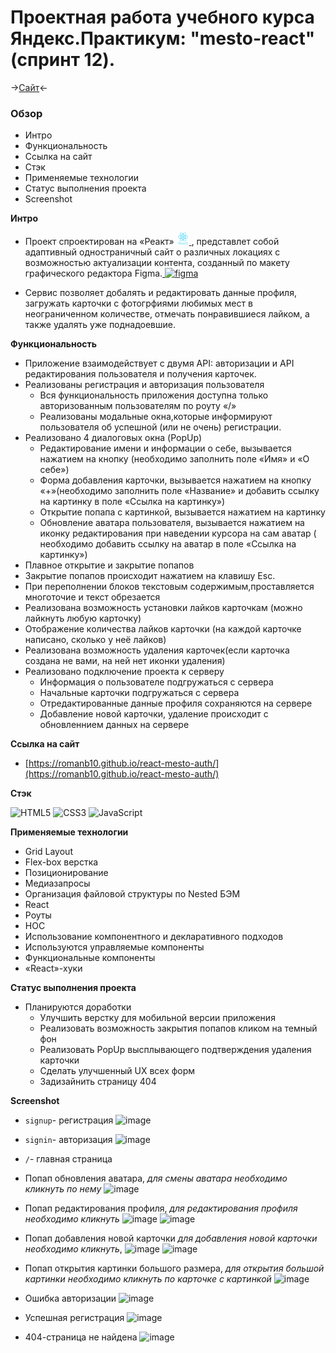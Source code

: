 # Проектная работа учебного курса Яндекс.Практикум: "mesto-react" (спринт 12).
->[Сайт](https://romanb10.github.io/react-mesto-auth/)<-

### Обзор

* Интро
* Функциональность
* Ссылка на сайт
* Стэк
* Применяемые технологии
* Статус выполнения проекта
* Screenshot

**Интро**
* <p align="left"> Проект спроектирован на «Реакт» <a href="https://reactjs.org/" target="_blank" rel="noreferrer"> <img src="https://raw.githubusercontent.com/devicons/devicon/master/icons/react/react-original-wordmark.svg" alt="react" width="20" height="20"/> </a>, представлет собой адаптивный одностраничный сайт о различных локациях с возможностью актуализации контента, созданный по макету графического редактора Figma.<a href="https://www.figma.com/" target="_blank" rel="noreferrer"> <img src="https://www.vectorlogo.zone/logos/figma/figma-icon.svg" alt="figma" width="20" height="20"/> </a></p>
* Сервис позволяет добалять и редактировать данные профиля, загружать карточки с фотогрфиями любимых мест в неограниченном количестве, отмечать понравившиеся лайком, а также удалять уже поднадоевшие.

**Функциональность**
  - Приложение взаимодействует с двумя API: авторизации и API редактирования пользователя и получения карточек.
  - Реализованы регистрация и авторизация пользователя
     - Вся функциональность приложения доступна только авторизованным пользователям по роуту «/»
     - Реализованы модальные окна,которые информируют пользователя об успешной (или не очень) регистрации.
  - Реализовано 4 диалоговых окна (PopUp)
      - Редактирование имени и информации о себе, вызывается нажатием на кнопку (необходимо заполнить поле «Имя» и «О себе»)
      - Форма добавления карточки, вызывается нажатием на кнопку «+»(необходимо заполнить поле «Название» и добавить ссылку на картинку в поле «Ссылка на картинку»)
      - Открытие попапа с картинкой, вызывается нажатием на картинку
      - Обновление аватара пользователя, вызывается нажатием на иконку редактирования при наведении курсора на сам аватар ( необходимо добавить ссылку на аватар в поле «Ссылка на картинку»)
  - Плавное открытие и закрытие попапов
  - Закрытие попапов происходит нажатием на клавишу Esc.
  - При переполнении блоков текстовым содержимым,проставляется многоточие и текст обрезается
  - Реализована возможность установки лайков карточкам (можно лайкнуть любую карточку)
  - Отображение количества лайков карточки (на каждой карточке написано, сколько у неё лайков)
  - Реализована возможность удаления карточек(если карточка создана не вами, на ней нет иконки удаления)
  - Реализовано подключение проекта к серверу
      - Информация о пользователе подгружаться с сервера
      - Начальные карточки подгружаться с сервера
      - Отредактированные данные профиля сохраняются на сервере
      - Добавление новой карточки, удаление происходит с обновленнием данных на сервере

**Ссылка на сайт**
* [https://romanb10.github.io/react-mesto-auth/](https://romanb10.github.io/react-mesto-auth/)

**Стэк**

![HTML5](https://img.shields.io/badge/html5-%23E34F26.svg?style=for-the-badge&logo=html5&logoColor=white)
![CSS3](https://img.shields.io/badge/css3-%231572B6.svg?style=for-the-badge&logo=css3&logoColor=white)
![JavaScript](https://img.shields.io/badge/javascript-%23323330.svg?style=for-the-badge&logo=javascript&logoColor=%23F7DF1E)

**Применяемые технологии**
* Grid Layout
* Flex-box верстка
* Позиционирование
* Медиазапросы
* Организация файловой структуры по Nested БЭМ
* React
* Роуты
* HOC
* Использование компонентного и декларативного подходов
* Используются управляемые компоненты
* Функциональные компоненты
* «React»-хуки

**Статус выполнения проекта**
* Планируются доработки
    - Улучшить верстку для мобильной версии приложения 
    - Реализовать возможность закрытия попапов кликом на темный фон
    - Реализовать PopUp высплывающего подтверждения удаления карточки
    - Сделать улучшенный UX всех форм
    - Задизайнить страницу 404

**Screenshot**
- `signup`- регистрация
  ![image](https://user-images.githubusercontent.com/105459169/230093365-629b2389-9e13-469f-8e10-6779cae16fc7.png)
- `signin`- авторизация
  ![image](https://user-images.githubusercontent.com/105459169/230093571-d78faa18-8a0e-494c-9b85-4fd176b67f78.png)
  
- `/`- главная страница
- Попап обновления аватара,
  *для смены аватара необходимо кликнуть по нему*
  ![image](https://user-images.githubusercontent.com/105459169/230091942-6e77a8aa-2b65-4078-8e9d-ea3df379d790.png)
- Попап редактирования профиля,
  *для редактирования профиля необходимо кликнуть* ![image](https://user-images.githubusercontent.com/105459169/230097338-e9fc9b1e-6999-4abb-bd2b-ae2781c4dfa9.png)
  ![image](https://user-images.githubusercontent.com/105459169/230092296-0afb8b94-7d6f-43c1-8043-f7deee377ebe.png)
- Попап добавления новой карточки
  *для добавления новой карточки необходимо кликнуть*, ![image](https://user-images.githubusercontent.com/105459169/230097610-a71c7f56-b271-4956-86e8-e4ca4b1af74f.png)
  ![image](https://user-images.githubusercontent.com/105459169/230092538-4f43e7e4-048e-4559-8e25-97c9ecc0010c.png)
- Попап открытия картинки большого размера,
  *для открытия большой картинки необходимо кликнуть по карточке с картинкой*
  ![image](https://user-images.githubusercontent.com/105459169/230092897-a4dcff22-ea0a-413d-b581-f5e9ea083102.png)
- Ошибка авторизации
  ![image](https://user-images.githubusercontent.com/105459169/230098256-390e3205-ad4f-4e9d-b3fc-92b8b8df04b4.png)
- Успешная регистрация
  ![image](https://user-images.githubusercontent.com/105459169/230093985-162f499f-7b43-44d4-a18f-ba1be1142319.png)
- 404-страница не найдена
  ![image](https://user-images.githubusercontent.com/105459169/230105939-b9fe4f5a-a3ab-4c4f-b9f4-116e5565cb4d.png)

